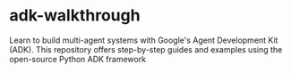 # adk-walkthrough
Learn to build multi-agent systems with Google's Agent Development Kit (ADK). This repository offers step-by-step guides and examples using the open-source Python ADK framework
